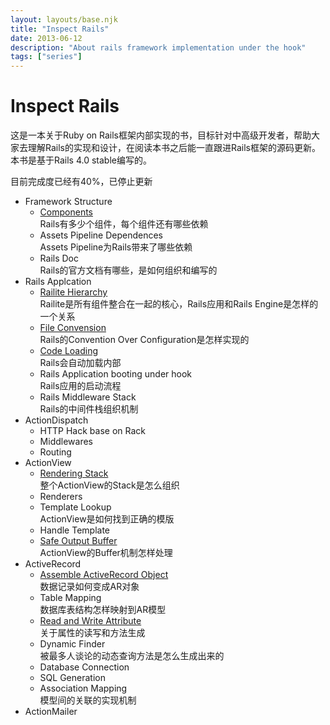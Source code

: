 ```yaml
---
layout: layouts/base.njk
title: "Inspect Rails"
date: 2013-06-12
description: "About rails framework implementation under the hook"
tags: ["series"]
---
```


# Inspect Rails

这是一本关于Ruby on Rails框架内部实现的书，目标针对中高级开发者，帮助大家去理解Rails的实现和设计，在阅读本书之后能一直跟进Rails框架的源码更新。本书是基于Rails 4.0 stable编写的。

目前完成度已经有40%，已停止更新

- Framework Structure
  - [Components](/2013-06-12-dependencies-of-rails)
    <br>Rails有多少个组件，每个组件还有哪些依赖
  - Assets Pipeline Dependences
    <br>Assets Pipeline为Rails带来了哪些依赖
  - Rails Doc
    <br>Rails的官方文档有哪些，是如何组织和编写的
- Rails Applcation
  - [Railite Hierarchy](/2013/06/14/rails-internal-hierarchy/)
    <br>Railite是所有组件整合在一起的核心，Rails应用和Rails Engine是怎样的一个关系</i>
  - [File Convension](/2013/07/12/rails-paths/)
    <br>Rails的Convention Over Configuration是怎样实现的
  - [Code Loading](/2013/07/04/code-loading-of-rails/)
    <br>Rails会自动加载内部
  - Rails Application booting under hook
    <br>Rails应用的启动流程
  - Rails Middleware Stack
    <br>Rails的中间件栈组织机制
- ActionDispatch
  - HTTP Hack base on Rack
  - Middlewares
  - Routing
- ActionView
  - [Rendering Stack](/2013/08/10/actionview-architect)
    <br>整个ActionView的Stack是怎么组织
  - Renderers
  - Template Lookup
    <br>ActionView是如何找到正确的模版
  - Handle Template
  - [Safe Output Buffer](/2013/08/17/actionview-safe-buffer)
    <br>ActionView的Buffer机制怎样处理
- ActiveRecord
  - [Assemble ActiveRecord Object](/2013/07/26/assemble-ar-object)
    <br>数据记录如何变成AR对象
  - Table Mapping
    <br>数据库表结构怎样映射到AR模型
  - [Read and Write Attribute](/2013/09/08/read-write-activerecord-attribute)
    <br>关于属性的读写和方法生成
  - Dynamic Finder
    <br>被最多人谈论的动态查询方法是怎么生成出来的
  - Database Connection
  - SQL Generation
  - Association Mapping
    <br>模型间的关联的实现机制
- ActionMailer

